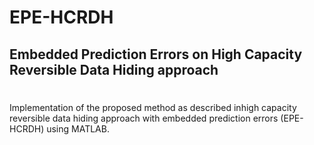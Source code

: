 # EPE-HCRDH
## Embedded Prediction Errors on High Capacity Reversible Data Hiding approach
#
Implementation of the proposed method as described inhigh capacity reversible data hiding approach with embedded prediction errors (EPE-HCRDH) using MATLAB.
